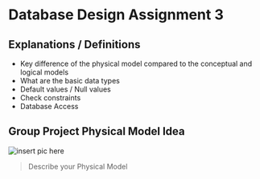# Database Design Assignment 3

## Explanations / Definitions

- Key difference of the physical model compared to the conceptual and logical models
- What are the basic data types
- Default values / Null values
- Check constraints
- Database Access

## Group Project Physical Model Idea

![insert pic here](relative_path_to_pic_here)

> Describe your Physical Model
